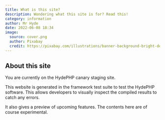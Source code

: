 ```yaml
---
title: What is this site?
description: Wondering what this site is for? Read this!
category: information
author: Mr Hyde
date: 2022-06-08 18:34
image: 
  source: cover.png
  author: Pixabay
  credit: https://pixabay.com/illustrations/banner-background-bright-design-1989514/
---
```


## About this site

You are currently on the HydePHP canary staging site.

This website is generated in the framework test suite to test the HydePHP software.
This allows developers to visually inspect the compiled results to catch any errors.

It also gives a preview of upcoming features. The contents here are of course experimental.
